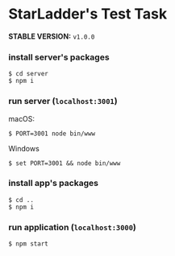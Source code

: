 # StarLadder's Test Task

**STABLE VERSION:** `v1.0.0`

### install server's packages
```
$ cd server
$ npm i
```

### run server (`localhost:3001`)
macOS:
```
$ PORT=3001 node bin/www
```
Windows
```
$ set PORT=3001 && node bin/www
```

### install app's packages
```
$ cd ..
$ npm i
```

### run application (`localhost:3000`)
```
$ npm start
```